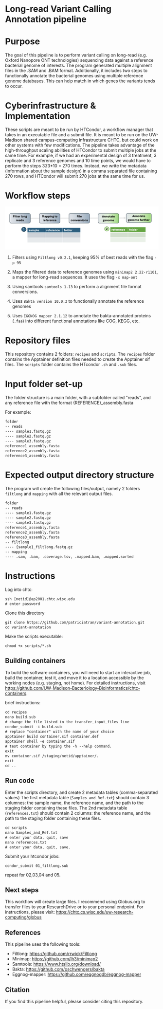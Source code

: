 # Long-read Variant Calling Annotation pipeline

# Purpose
The goal of this pipeline is to perform variant calling on long-read (e.g. Oxford Nanopore ONT technologies) sequencing data against a reference bacterial genome of interests. The program generated multiple alignment files in the .SAM and .BAM format. Additionally, it includes two steps to functionally annotate the bacterial genomes using multiple reference genome databases. This can help match in which genes the variants tends to occur.

# Cyberinfrastructure & Implementation

These scripts are meant to be run by HTCondor, a workflow manager that takes in an executable file and a submit file. It is meant to be run on the UW-Madison shared campus-computing infrastructure CHTC, but could work on other systems with few modifications. The pipeline takes advantage of the high-throughput scaling abilities of HTCondor to submit multiple jobs at the same time. For example, if we had an experimental design of 3 treatment, 3 replicate and 3 reference genomes and 10 time points, we would have to perform the steps 3*3*3*10 = 270 times. Instead, we write the metadata (information about the sample design) in a comma separated file containing 270 rows, and HTCondor will submit 270 jobs at the same time for us.

# Workflow steps

![Workflow design](https://github.com/UW-Madison-Bacteriology-Bioinformatics/variant-annotation/blob/main/workflow.png)

1. Filters using `Filtlong v0.2.1`, keeping 95% of best reads with the flag `-p 95`

2. Maps the filtered data to reference genomes using `minimap2 2.22-r1101`, a mapper for long-read sequences. It uses the flag `-x map-ont`

3. Using samtools `samtools 1.13` to perform a alignment file format conversions.

4. Uses `Bakta version 10.0.3` to functionally annotate the reference genomes

5. Uses `EGGNOG mapper 2.1.12` to annotate the bakta-annotated proteins (`.faa`) into different functional annotations like COG, KEGG, etc.

# Repository files

This repository contains 2 folders: `recipes` and `scripts`.
The `recipes` folder contains the Apptainer definition files needed to create the Apptainer sif files. 
The `scripts` folder contains the HTcondor `.sh` and `.sub` files.

# Input folder set-up
The folder structure is a main folder, with a subfolder called "reads", and any reference file with the format {REFERENCE}_assembly.fasta

For example:
```
folder
-- reads
---- sample1.fastq.gz
---- sample2.fastq.gz
---- sample3.fastq.gz
reference1_assembly.fasta
reference2_assembly.fasta
reference3_assembly.fasta
```

# Expected output directory structure
The program will create the following files/output, namely 2 folders `filtlong` and `mapping` with all the relevant output files.
```
folder
-- reads
---- sample1.fastq.gz
---- sample2.fastq.gz
---- sample3.fastq.gz
reference1_assembly.fasta
reference2_assembly.fasta
reference3_assembly.fasta
-- filtlong
---- {sample}_filtlong.fastq.gz
-- mapping
---- .sam, .bam, .coverage.tsv, .mapped.bam, .mapped.sorted
```

# Instructions

Log into chtc:
```
ssh [netid]@ap2001.chtc.wisc.edu
# enter password
```

Clone this directory
```
git clone https://github.com/patriciatran/variant-annotation.git
cd variant-annotation
```

Make the scripts executable:
```
chmod +x scripts/*.sh
```

##  Building containers

To build the software containers, you will need to start an interactive job, build the container, test it, and move it to a location accessible by the working nodes (e.g. staging, not home).
For detailed instructions, visit https://github.com/UW-Madison-Bacteriology-Bioinformatics/chtc-containers. 

brief instructions:
```
cd recipes
nano build.sub
# change the file listed in the transfer_input_files line
condor_submit -i build.sub
# replace "container" with the name of your choice
apptainer build container.sif container.def
apptainer shell -e container.sif
# test container by typing the -h --help command.
exit
mv container.sif /staging/netid/apptainer/.
exit
cd ..
```

## Run code

Enter the scripts directory, and create 2 metadata tables (comma-separated values)
The first metadata table (`Samples_and_Ref.txt`) should contain 3 columnes: the sample name, the reference name, and the path to the staging folder containing these files.
The 2nd metadata table (`references.txt`) should contain 2 columns: the reference name, and the path to the staging folder containing these files.

```
cd scripts
nano Samples_and_Ref.txt
# enter your data, quit, save
nano references.txt
# enter your data, quit, save.
```

Submit your htcondor jobs:
```
condor_submit 01_filtlong.sub
```
repeat for 02,03,04 and 05.

## Next steps
This workflow will create large files. I recommend using Globus.org to transfer files to your ResearchDrive or to your personal endpoint.
For instructions, please visit: https://chtc.cs.wisc.edu/uw-research-computing/globus

## References
This pipeline uses the following tools:

- Filtlong: https://github.com/rrwick/Filtlong
- Minimap: https://github.com/lh3/minimap2
- Samtools: https://www.htslib.org/download/
- Bakta: https://github.com/oschwengers/bakta
- Eggnog-mapper: https://github.com/eggnogdb/eggnog-mapper

## Citation
If you find this pipeline helpful, please consider citing this repository.


